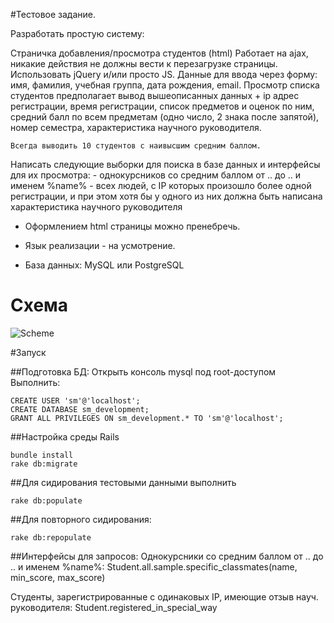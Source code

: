                                              
#Тестовое задание.
 
Разработать простую систему:
 
Страничка добавления/просмотра студентов (html)
    Работает на ajax, никакие действия не должны вести к перезагрузке страницы.
    Использовать jQuery и/или просто JS.
    Данные для ввода через форму: имя, фамилия, учебная группа, дата рождения, email.
    Просмотр списка студентов предполагает вывод вышеописанных данных + ip адрес регистрации, время регистрации, список предметов и оценок по ним, средний балл по всем предметам (одно число, 2 знака после запятой), номер семестра, характеристика научного руководителя.
 
    Всегда выводить 10 студентов с наивысшим средним баллом.

 
Написать следующие выборки для поиска в базе данных и интерфейсы для их просмотра:
    - однокурсников со средним баллом от .. до .. и именем %name%
    - всех людей, c IP которых произошло более одной регистрации, и при этом хотя бы у одного из них должна быть написана характеристика научного руководителя
 
* Оформлением html страницы можно пренебречь.
 
* Язык реализации - на усмотрение.
 
* База данных: MySQL или PostgreSQL

# Схема
![Scheme](https://www.dropbox.com/s/zlii6u79hto1edu/1.jpg?dl=0&raw=1)

#Запуск

##Подготовка БД:
Открыть консоль mysql под root-доступом
Выполнить:

    CREATE USER 'sm'@'localhost';
    CREATE DATABASE sm_development;
    GRANT ALL PRIVILEGES ON sm_development.* TO 'sm'@'localhost';


##Настройка среды Rails


    bundle install
    rake db:migrate


##Для сидирования тестовыми данными выполнить

    rake db:populate

##Для повторного сидирования:

    rake db:repopulate

##Интерфейсы для запросов:
Однокурсники со средним баллом от .. до .. и именем %name%:
Student.all.sample.specific_classmates(name, min_score, max_score)

Студенты, зарегистрированные с одинаковых IP, имеющие отзыв науч. руководителя:
Student.registered_in_special_way


